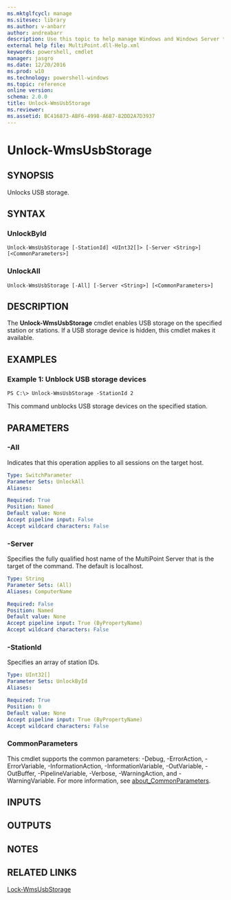 ```yaml
---
ms.mktglfcycl: manage
ms.sitesec: library
ms.author: v-anbarr
author: andreabarr
description: Use this topic to help manage Windows and Windows Server technologies with Windows PowerShell.
external help file: MultiPoint.dll-Help.xml
keywords: powershell, cmdlet
manager: jasgro
ms.date: 12/20/2016
ms.prod: w10
ms.technology: powershell-windows
ms.topic: reference
online version: 
schema: 2.0.0
title: Unlock-WmsUsbStorage
ms.reviewer:
ms.assetid: BC416873-ABF6-4998-A6B7-82DD2A7D3937
---
```


# Unlock-WmsUsbStorage

## SYNOPSIS
Unlocks USB storage.

## SYNTAX

### UnlockById
```
Unlock-WmsUsbStorage [-StationId] <UInt32[]> [-Server <String>] [<CommonParameters>]
```

### UnlockAll
```
Unlock-WmsUsbStorage [-All] [-Server <String>] [<CommonParameters>]
```

## DESCRIPTION
The **Unlock-WmsUsbStorage** cmdlet enables USB storage on the specified station or stations.
If a USB storage device is hidden, this cmdlet makes it available.

## EXAMPLES

### Example 1: Unblock USB storage devices
```
PS C:\> Unlock-WmsUsbStorage -StationId 2
```

This command unblocks USB storage devices on the specified station.

## PARAMETERS

### -All
Indicates that this operation applies to all sessions on the target host.

```yaml
Type: SwitchParameter
Parameter Sets: UnlockAll
Aliases: 

Required: True
Position: Named
Default value: None
Accept pipeline input: False
Accept wildcard characters: False
```

### -Server
Specifies the fully qualified host name of the MultiPoint Server that is the target of the command.
The default is localhost.

```yaml
Type: String
Parameter Sets: (All)
Aliases: ComputerName

Required: False
Position: Named
Default value: None
Accept pipeline input: True (ByPropertyName)
Accept wildcard characters: False
```

### -StationId
Specifies an array of station IDs.

```yaml
Type: UInt32[]
Parameter Sets: UnlockById
Aliases: 

Required: True
Position: 0
Default value: None
Accept pipeline input: True (ByPropertyName)
Accept wildcard characters: False
```

### CommonParameters
This cmdlet supports the common parameters: -Debug, -ErrorAction, -ErrorVariable, -InformationAction, -InformationVariable, -OutVariable, -OutBuffer, -PipelineVariable, -Verbose, -WarningAction, and -WarningVariable. For more information, see [about_CommonParameters](http://go.microsoft.com/fwlink/?LinkID=113216).

## INPUTS

## OUTPUTS

## NOTES

## RELATED LINKS

[Lock-WmsUsbStorage](./Lock-WmsUsbStorage.md)

